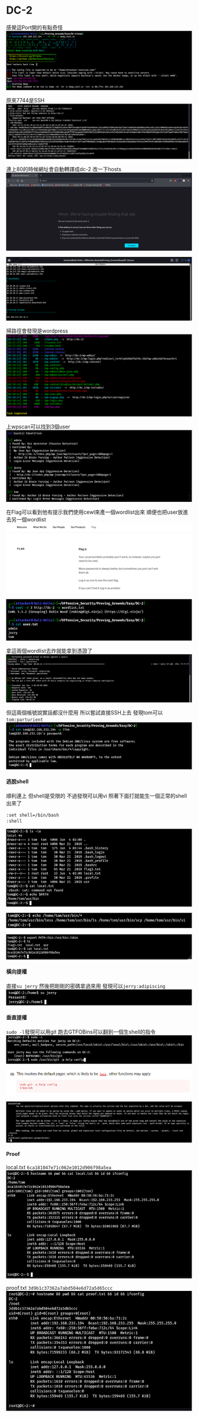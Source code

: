 # DC-2

感覺這Port開的有點奇怪
![](images/OOwcJaj.png)

原來7744是SSH
![](images/uDiPlNc.png)

連上80的時候網址會自動轉譯成dc-2 改一下hosts
![](images/9d3rSas.png)

![](images/c9aVeqh.png)

掃路徑會發現是wordpress
![](images/QskXVOK.png)

上wpscan可以找到3個user
![](images/vPfABsH.png)

在Flag可以看到他有提示我們使用cewl來產一個wordlist出來 順便也把user放進去另一個wordlist
![](images/MArjgfm.png)

![](images/QlmOnEP.png)

拿這兩個wordlist去炸就能拿到憑證了
![](images/gbwvJUx.png)

但這兩個帳號說實話都沒什麼用 所以嘗試直接SSH上去 發現tom可以`tom:parturient`
![](images/JglCgRr.png)

#### 逃脫shell

順利連上 但shell是受限的 不過發現可以用vi 照著下面打就能生一個正常的shell出來了
```
:set shell=/bin/bash
:shell
```
![](images/eHC5fCI.png)

![](images/I8ly9NT.png)

![](images/nYXKNQ4.png)

#### 橫向提權

直接`su jerry` 然後把剛剛的密碼拿過來用 發現可以`jerry:adipiscing`
![](images/1ncKfYc.png)

#### 垂直提權

`sudo -l`發現可以用git 跑去GTFOBins可以翻到一個生shell的指令
![](images/z5d98dM.png)

![](images/EG6rSWh.png)

![](images/7G5sEYP.png)

#### Proof

local.txt
`6ca181047e71c062e1012d906f98a5ea`
![](images/Y4fz1JD.png)

proof.txt
`3d9b1c37362a7abd504e6d72a5d65ccc`
![](images/Y2iU6Uo.png)
